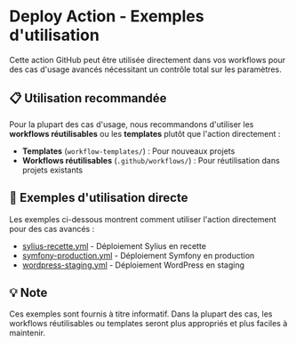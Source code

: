 # Deploy Action - Exemples d'utilisation

Cette action GitHub peut être utilisée directement dans vos workflows pour des cas d'usage avancés nécessitant un contrôle total sur les paramètres.

## 📋 Utilisation recommandée

Pour la plupart des cas d'usage, nous recommandons d'utiliser les **workflows réutilisables** ou les **templates** plutôt que l'action directement :

- **Templates** (`workflow-templates/`) : Pour nouveaux projets
- **Workflows réutilisables** (`.github/workflows/`) : Pour réutilisation dans projets existants

## 🔧 Exemples d'utilisation directe

Les exemples ci-dessous montrent comment utiliser l'action directement pour des cas avancés :

- [sylius-recette.yml](sylius-recette.yml) - Déploiement Sylius en recette
- [symfony-production.yml](symfony-production.yml) - Déploiement Symfony en production
- [wordpress-staging.yml](wordpress-staging.yml) - Déploiement WordPress en staging

## 💡 Note

Ces exemples sont fournis à titre informatif. Dans la plupart des cas, les workflows réutilisables ou templates seront plus appropriés et plus faciles à maintenir.